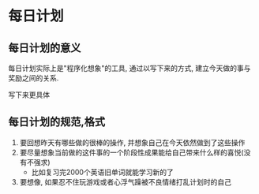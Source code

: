 # 每日计划

## 每日计划的意义
每日计划实际上是"程序化想象"的工具, 通过以写下来的方式, 建立今天做的事与奖励之间的关系.

写下来更具体

## 每日计划的规范,格式
1. 要回想昨天有哪些做的很棒的操作, 并想象自己在今天依然做到了这些操作
2. 要尽量想象当前做的这件事的一个阶段性成果能给自己带来什么样的喜悦(没有不强求)
    - 比如复习完2000个英语旧单词就能学习新的了
3. 要想像, 如果忍不住玩游戏或者心浮气躁被不良情绪打乱计划时的自己





